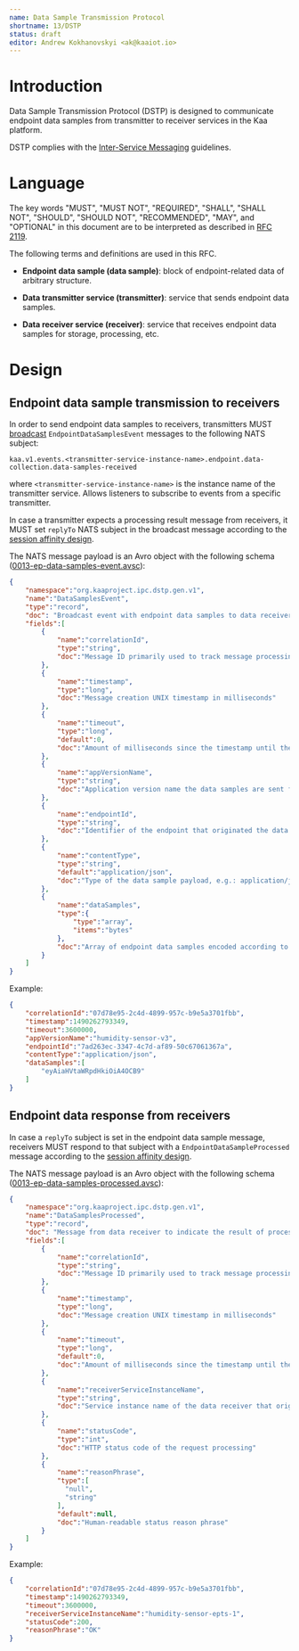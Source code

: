 ```yaml
---
name: Data Sample Transmission Protocol
shortname: 13/DSTP
status: draft
editor: Andrew Kokhanovskyi <ak@kaaiot.io>
---
```


<!-- toc -->


# Introduction

Data Sample Transmission Protocol (DSTP) is designed to communicate endpoint data samples from transmitter to receiver services in the Kaa platform.

DSTP complies with the [Inter-Service Messaging](/0003/README.md) guidelines.


# Language

The key words "MUST", "MUST NOT", "REQUIRED", "SHALL", "SHALL NOT", "SHOULD", "SHOULD NOT", "RECOMMENDED", "MAY", and "OPTIONAL" in this document are to be interpreted as described in [RFC 2119](https://tools.ietf.org/html/rfc2119).

The following terms and definitions are used in this RFC.

- **Endpoint data sample (data sample)**: block of endpoint-related data of arbitrary structure.

- **Data transmitter service (transmitter)**: service that sends endpoint data samples.

- **Data receiver service (receiver)**: service that receives endpoint data samples for storage, processing, etc.


# Design

## Endpoint data sample transmission to receivers

In order to send endpoint data samples to receivers, transmitters MUST [broadcast](/0003/README.md#broadcast-messaging) `EndpointDataSamplesEvent` messages to the following NATS subject:
```
kaa.v1.events.<transmitter-service-instance-name>.endpoint.data-collection.data-samples-received
```
where `<transmitter-service-instance-name>` is the instance name of the transmitter service.
Allows listeners to subscribe to events from a specific transmitter.

In case a transmitter expects a processing result message from receivers, it MUST set `replyTo` NATS subject in the broadcast message according to the [session affinity design](/0003/README.md#session-affinity).

The NATS message payload is an Avro object with the following schema ([0013-ep-data-samples-event.avsc](./0013-ep-data-samples-event.avsc)):

```json
{
    "namespace":"org.kaaproject.ipc.dstp.gen.v1",
    "name":"DataSamplesEvent",
    "type":"record",
    "doc": "Broadcast event with endpoint data samples to data receivers",
    "fields":[
        {
            "name":"correlationId",
            "type":"string",
            "doc":"Message ID primarily used to track message processing across services"
        },
        {
            "name":"timestamp",
            "type":"long",
            "doc":"Message creation UNIX timestamp in milliseconds"
        },
        {
            "name":"timeout",
            "type":"long",
            "default":0,
            "doc":"Amount of milliseconds since the timestamp until the message expires. Value of 0 is reserved to indicate no expiration."
        },
        {
            "name":"appVersionName",
            "type":"string",
            "doc":"Application version name the data samples are sent for"
        },
        {
            "name":"endpointId",
            "type":"string",
            "doc":"Identifier of the endpoint that originated the data samples"
        },
        {
            "name":"contentType",
            "type":"string",
            "default":"application/json",
            "doc":"Type of the data sample payload, e.g.: application/json, application/x-protobuf, etc."
        },
        {
            "name":"dataSamples",
            "type":{
                "type":"array",
                "items":"bytes"
            },
            "doc":"Array of endpoint data samples encoded according to the content type"
        }
    ]
}
```

Example:
```json
{
    "correlationId":"07d78e95-2c4d-4899-957c-b9e5a3701fbb",
    "timestamp":1490262793349,
    "timeout":3600000,
    "appVersionName":"humidity-sensor-v3",
    "endpointId":"7ad263ec-3347-4c7d-af89-50c67061367a",
    "contentType":"application/json",
    "dataSamples":[
        "eyAiaHVtaWRpdHkiOiA4OCB9"
    ]
}
 ``` 


## Endpoint data response from receivers

In case a `replyTo` subject is set in the endpoint data sample message, receivers MUST respond to that subject with a `EndpointDataSampleProcessed` message according to the [session affinity design](/0003/README.md#session-affinity).

The NATS message payload is an Avro object with the following schema ([0013-ep-data-samples-processed.avsc](./0013-ep-data-samples-processed.avsc)):
```json
{
    "namespace":"org.kaaproject.ipc.dstp.gen.v1",
    "name":"DataSamplesProcessed",
    "type":"record",
    "doc": "Message from data receiver to indicate the result of processing endpoint data",
    "fields":[
        {
            "name":"correlationId",
            "type":"string",
            "doc":"Message ID primarily used to track message processing across services"
        },
        {
            "name":"timestamp",
            "type":"long",
            "doc":"Message creation UNIX timestamp in milliseconds"
        },
        {
            "name":"timeout",
            "type":"long",
            "default":0,
            "doc":"Amount of milliseconds since the timestamp until the message expires. Value of 0 is reserved to indicate no expiration."
        },
        {
            "name":"receiverServiceInstanceName",
            "type":"string",
            "doc":"Service instance name of the data receiver that originated the message"
        },
        {
            "name":"statusCode",
            "type":"int",
            "doc":"HTTP status code of the request processing"
        },
        {
            "name":"reasonPhrase",
            "type":[
              "null",
              "string"
            ],
            "default":null,
            "doc":"Human-readable status reason phrase"
        }
    ]
}
```

Example:
```json
{
    "correlationId":"07d78e95-2c4d-4899-957c-b9e5a3701fbb",
    "timestamp":1490262793349,
    "timeout":3600000,
    "receiverServiceInstanceName":"humidity-sensor-epts-1",
    "statusCode":200,
    "reasonPhrase":"OK"
}
```
